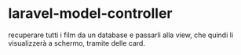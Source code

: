 laravel-model-controller
===
recuperare  tutti i film da un  database e passarli  alla view, che quindi li visualizzerà a schermo, tramite delle card.
